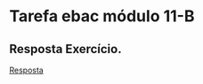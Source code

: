 # Tarefa ebac módulo 11-B


## Resposta Exercício.

[Resposta](https://github.com/ThiagSampaio/tarefas-ebac-Thiago-Sampaio/blob/main/mod11_A/src/application/Program.java)



